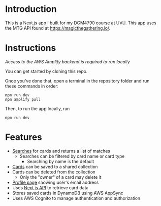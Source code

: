 # Introduction
This is a Next.js app I built for my DGM4790 course at UVU. This app uses the MTG API found at https://magicthegathering.io/. 

# Instructions
*Access to the AWS Amplify backend is required to run locally*

You can get started by cloning this repo. 

Once you've done that, open a terminal in the repository folder and run these commands in order:

```
npm run dev
npm amplify pull
```

Then, to run the app locally, run

```
npm run dev
```


# Features
- [Searches](https://github.com/AmmonRoberts/DGM-4790-project2/blob/main/src/components/SearchResultsDialog.js) for cards and returns a list of matches
  - Searches can be filtered by card name or card type
    - Searching by name is the default
- [Cards](https://github.com/AmmonRoberts/DGM-4790-project2/blob/main/src/components/PlayingCard.js) can be saved to a shared collection
- Cards can be deleted from the collection
  - Only the "owner" of a card may delete it
- [Profile page](https://github.com/AmmonRoberts/DGM-4790-project2/blob/main/src/components/Profile.js) showing user's email address
- Uses [Next.js API](https://github.com/AmmonRoberts/DGM-4790-project2/tree/main/src/pages/api) to retrieve card data
- Stores saved cards in DynamoDB using AWS AppSync
- Uses AWS Cognito to manage authentication and authorization